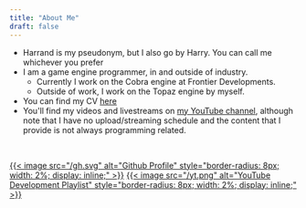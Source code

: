 ```yaml
---
title: "About Me"
draft: false
---
```


- Harrand is my pseudonym, but I also go by Harry. You can call me whichever you prefer
- I am a game engine programmer, in and outside of industry.
	- Currently I work on the Cobra engine at Frontier Developments.
	- Outside of work, I work on the Topaz engine by myself.
- You can find my CV [here](../CV.pdf)
- You'll find my videos and livestreams on [my YouTube channel](https://www.youtube.com/theharryh666), although note that I have no upload/streaming schedule and the content that I provide is not always programming related.

</br>

[{{< image src="/gh.svg" alt="Github Profile" style="border-radius: 8px; width: 2%; display: inline;" >}}](https://github.com/Harrand)
[{{< image src="/yt.png" alt="YouTube Development Playlist" style="border-radius: 8px; width: 2%; display: inline;" >}}](https://www.youtube.com/theharryh666)
